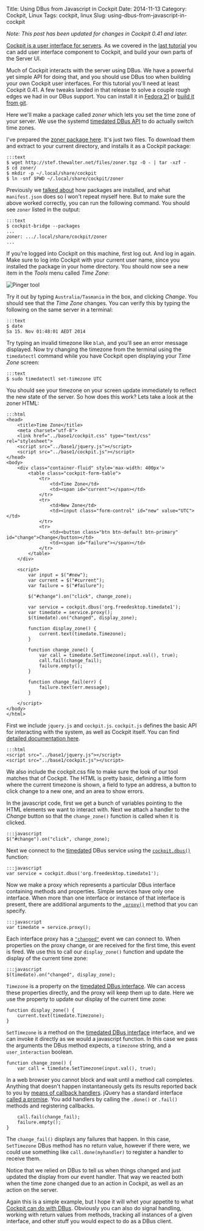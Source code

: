Title: Using DBus from Javascript in Cockpit
Date: 2014-11-13
Category: Cockpit, Linux
Tags: cockpit, linux
Slug: using-dbus-from-javascript-in-cockpit

*Note: This post has been updated for changes in Cockpit 0.41 and later.*

[Cockpit is a user interface for servers](http://cockpit-project.org). As we covered in the [last tutorial](http://stef.thewalter.net/creating-plugins-for-the-cockpit-user-interface.html) you can add user interface component to Cockpit, and build your own parts of the Server UI.

Much of Cockpit interacts with the server using DBus. We have a powerful yet simple API for doing that, and you should use DBus too when building your own Cockpit user interfaces. For this tutorial you'll need at least Cockpit 0.41. A few tweaks landed in that release to solve a couple rough edges we had in our DBus support. You can install it in [Fedora 21](https://lists.fedorahosted.org/pipermail/cockpit-devel/2014-November/000196.html) or [build it from git](https://github.com/cockpit-project/cockpit/blob/master/HACKING.md).

Here we'll make a package called *zoner* which lets you set the time zone of your server. We use the systemd [timedated DBus API](http://www.freedesktop.org/wiki/Software/systemd/timedated/) to do actually switch time zones.

I've prepared the [zoner package here](http://stef.thewalter.net/files/zoner.tgz). It's just two files. To download them and extract to your current directory, and installs it as a Cockpit package:

    :::text
    $ wget http://stef.thewalter.net/files/zoner.tgz -O - | tar -xzf -
    $ cd zoner/
    $ mkdir -p ~/.local/share/cockpit
    $ ln -snf $PWD ~/.local/share/cockpit/zoner

Previously we [talked about](http://stef.thewalter.net/creating-plugins-for-the-cockpit-user-interface.html) how packages are installed, and what `manifest.json` does so I won't repeat myself here. But to make sure the above worked correctly, you can run the following command. You should see `zoner` listed in the output:

    :::text
    $ cockpit-bridge --packages
    ...
    zoner: .../.local/share/cockpit/zoner
    ...

If you're logged into Cockpit on this machine, first log out. And log in again. Make sure to log into Cockpit with your current user name, since you installed the package in your home directory. You should now see a new item in the *Tools* menu called *Time Zone*:

![Pinger tool](images/cockpit-zoner-tool.png)

Try it out by typing `Australia/Tasmania` in the box, and clicking *Change*. You should see that the *Time Zone* changes. You can verify this by typing the following on the same server in a terminal:

    :::text
    $ date
    Sa 15. Nov 01:48:01 AEDT 2014

Try typing an invalid timezone like `blah`, and you'll see an error message displayed. Now try changing the timezone from the terminal using the `timedatectl` command while you have Cockpit open displaying your *Time Zone* screen:

    :::text
    $ sudo timedatectl set-timezone UTC

You should see your timezone on your screen update immediately to reflect the new state of the server. So how does this work? Lets take a look at the zoner HTML:

    :::html
    <head>
        <title>Time Zone</title>
        <meta charset="utf-8">
        <link href="../base1/cockpit.css" type="text/css" rel="stylesheet">
        <script src="../base1/jquery.js"></script>
        <script src="../base1/cockpit.js"></script>
    </head>
    <body>
        <div class="container-fluid" style='max-width: 400px'>
            <table class="cockpit-form-table">
                <tr>
                    <td>Time Zone</td>
                    <td><span id="current"></span></td>
                </tr>
                <tr>
                    <td>New Zone</td>
                    <td><input class="form-control" id="new" value="UTC"></td>
                </tr>
                <tr>
                    <td><button class="btn btn-default btn-primary" id="change">Change</button></td>
                    <td><span id="failure"></span></td>
                </tr>
            </table>
        </div>

        <script>
            var input = $("#new");
            var current = $("#current");
            var failure = $("#failure");

            $("#change").on("click", change_zone);

            var service = cockpit.dbus('org.freedesktop.timedate1');
            var timedate = service.proxy();
            $(timedate).on("changed", display_zone);

            function display_zone() {
                current.text(timedate.Timezone);
            }

            function change_zone() {
                var call = timedate.SetTimezone(input.val(), true);
                call.fail(change_fail);
                failure.empty();
            }

            function change_fail(err) {
                failure.text(err.message);
            }

        </script>
    </body>
    </html>

First we include `jquery.js` and `cockpit.js`. `cockpit.js` defines the basic API for interacting with the system, as well as Cockpit itself. You can find [detailed documentation here](http://files.cockpit-project.org/guide/latest/api-cockpit.html).

    :::html
    <script src="../base1/jquery.js"></script>
    <script src="../base1/cockpit.js"></script>

We also include the cockpit.css file to make sure the look of our tool matches that of Cockpit. The HTML is pretty basic, defining a little form where the current timezone is shown, a field to type an address, a button to click change to a new one, and an area to show errors.

In the javascript code, first we get a bunch of variables pointing to the HTML elements we want to interact with.
Next we attach a handler to the *Change* button so that the `change_zone()` function is called when it is clicked.

    :::javascript
    $("#change").on("click", change_zone);

Next we connect to the [timedated](http://www.freedesktop.org/wiki/Software/systemd/timedated/) DBus service using the [`cockpit.dbus()`](http://files.cockpit-project.org/guide/latest/api-cockpit.html#latest-dbus-dbus) function:

    :::javascript
    var service = cockpit.dbus('org.freedesktop.timedate1');

Now we make a proxy which represents a particular DBus interface containing methods and properties. Simple services have only one interface. When more than one interface or instance of that interface is present, there are additional arguments to the [`.proxy()`](http://files.cockpit-project.org/guide/latest/api-cockpit.html#latest-dbus-proxy) method that you can specify.

    :::javascript
    var timedate = service.proxy();

Each interface proxy has a [`"changed"`](http://files.cockpit-project.org/guide/latest/api-cockpit.html#latest-dbus-proxy-onchanged) event we can connect to. When properties on the proxy change, or are received for the first time, this event is fired. We use this to call our `display_zone()` function and update the display of the current time zone:

    :::javascript
    $(timedate).on("changed", display_zone);

`Timezone` is a property on the [timedated DBus interface](http://www.freedesktop.org/wiki/Software/systemd/timedated/). We can access these properties directly, and the proxy will keep them up to date. Here we use the property to update our display of the current time zone:

    function display_zone() {
        current.text(timedate.Timezone);
    }

`SetTimezone` is a method on the [timedated DBus interface](http://www.freedesktop.org/wiki/Software/systemd/timedated/) interface, and we can invoke it directly as we would a javascript function. In this case we pass the arguments the DBus method expects, a `timezone` string, and a `user_interaction` boolean.

    function change_zone() {
        var call = timedate.SetTimezone(input.val(), true);

In a web browser you cannot block and wait until a method call completes. Anything that doesn't happen instantaneously gets its results reported back to you by [means of callback handlers](http://files.cockpit-project.org/guide/latest/api-cockpit.html#latest-dbus-done). jQuery has a standard interface [called a promise](http://api.jquery.com/deferred.promise/). You add handlers by calling the `.done()` or `.fail()` methods and registering callbacks.

        call.fail(change_fail);
        failure.empty();
    }

The `change_fail()` displays any failures that happen. In this case, `SetTimezone` DBus method has no return value, however if there were, we could use something like `call.done(myhandler)` to register a handler to receive them.

Notice that we relied on DBus to tell us when things changed and just updated the display from our event handler. That way we reacted both when the time zone changed due to an action in Cockpit, as well as an action on the server.

Again this is a simple example, but I hope it will whet your appetite to what [Cockpit can do with DBus](http://files.cockpit-project.org/guide/latest/api-cockpit.html#latest-dbus). Obviously you can also do signal handling, working with return values from methods, tracking all instances of a given interface, and other stuff you would expect to do as a DBus client.

